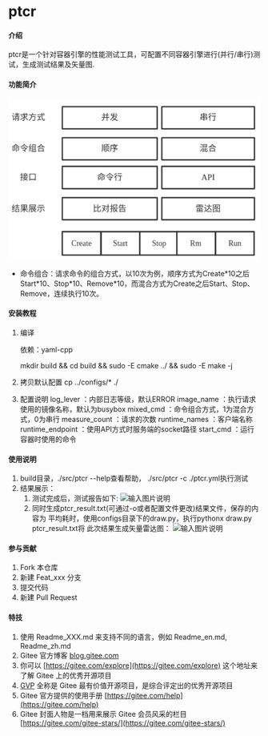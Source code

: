 # ptcr

#### 介绍
ptcr是一个针对容器引擎的性能测试工具，可配置不同容器引擎进行(并行/串行)测试，生成测试结果及矢量图.
#### 功能简介
![输入图片说明](images/image.png)
- 命令组合：请求命令的组合方式，以10次为例，顺序方式为Create\*10之后Start\*10、Stop\*10、Remove\*10，而混合方式为Create之后Start、Stop、Remove，连续执行10次。
#### 安装教程
1.  编译
    
    依赖：yaml-cpp
    
    mkdir build && cd build && sudo -E cmake ../ && sudo -E make -j
2.  拷贝默认配置
    cp ../configs/* ./
3.  配置说明
    log_lever     ：内部日志等级，默认ERROR
    image_name    ：执行请求使用的镜像名称，默认为busybox
    mixed_cmd     ：命令组合方式，1为混合方式，0为串行
    measure_count ：请求的次数
    runtime_names ：客户端名称
    runtime_endpoint ：使用API方式时服务端的socket路径
    start_cmd     ：运行容器时使用的命令
#### 使用说明

1.  build目录，./src/ptcr --help查看帮助， ./src/ptcr -c ./ptcr.yml执行测试
2.  结果展示：
	1) 测试完成后，测试报告如下:
	![输入图片说明](https://images.gitee.com/uploads/images/2021/1101/101429_5e0bdcd4_7935460.png "屏幕截图.png")
	2) 同时生成ptcr_result.txt(可通过-o或者配置文件更改)结果文件，保存的内容为
    平均耗时，使用configs目录下的draw.py，执行pythonx draw.py ptcr_result.txt将
	此次结果生成矢量雷达图：
        ![输入图片说明](https://images.gitee.com/uploads/images/2021/1101/101608_65d94c6a_7935460.png "屏幕截图.png")

#### 参与贡献

1.  Fork 本仓库
2.  新建 Feat_xxx 分支
3.  提交代码
4.  新建 Pull Request


#### 特技

1.  使用 Readme\_XXX.md 来支持不同的语言，例如 Readme\_en.md, Readme\_zh.md
2.  Gitee 官方博客 [blog.gitee.com](https://blog.gitee.com)
3.  你可以 [https://gitee.com/explore](https://gitee.com/explore) 这个地址来了解 Gitee 上的优秀开源项目
4.  [GVP](https://gitee.com/gvp) 全称是 Gitee 最有价值开源项目，是综合评定出的优秀开源项目
5.  Gitee 官方提供的使用手册 [https://gitee.com/help](https://gitee.com/help)
6.  Gitee 封面人物是一档用来展示 Gitee 会员风采的栏目 [https://gitee.com/gitee-stars/](https://gitee.com/gitee-stars/)
